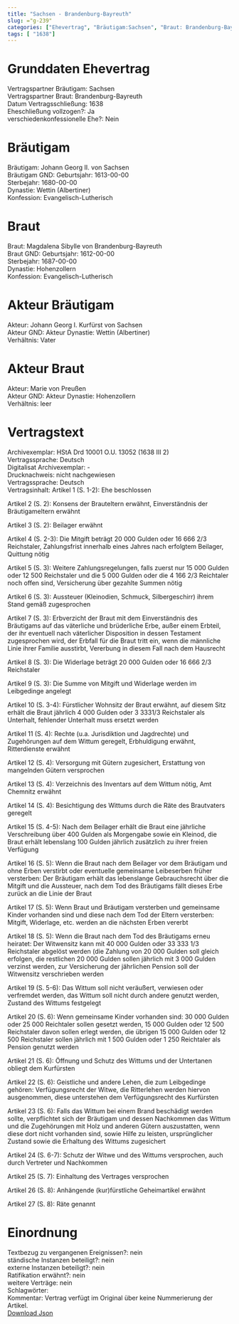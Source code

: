 ```yaml
---
title: "Sachsen - Brandenburg-Bayreuth"
slug: ="g-239"
categories: ["Ehevertrag", "Bräutigam:Sachsen", "Braut: Brandenburg-Bayreuth", "Eheschließung vollzogen?:Ja", "verschiedenkonfessionelle Ehe?:Nein", "Dynastie Bräutigam:Wettin (Albertiner)", "Akteur Bräutigam:Johann Georg I. Kurfürst von Sachsen", "Akteur Braut:Marie von Preußen", "Textbezug?:nein", "Ständisch?:nein", "Ratifikation?:nein", "Sonstiges?:nein", "Bräutigam:Sachsen", "Braut: Brandenburg-Bayreuth"]
tags: [ "1638"]
---
```

<!--more-->

# Grunddaten Ehevertrag

Vertragspartner Bräutigam: Sachsen<br>
Vertragspartner Braut: Brandenburg-Bayreuth<br>
Datum Vertragsschließung: 1638<br>
Eheschließung vollzogen?: Ja<br>
verschiedenkonfessionelle Ehe?: Nein<br>
# Bräutigam

Bräutigam: Johann Georg II. von Sachsen<br>
Bräutigam GND: <a href="http://d-nb.info/gnd/119100320<br>"></a>
Geburtsjahr: 1613-00-00<br>
Sterbejahr: 1680-00-00<br>
Dynastie: Wettin (Albertiner)<br>
Konfession: Evangelisch-Lutherisch<br>
# Braut

Braut: Magdalena Sibylle von Brandenburg-Bayreuth<br>
Braut GND: <a href="http://d-nb.info/gnd/120182874<br>"></a>
Geburtsjahr: 1612-00-00<br>
Sterbejahr: 1687-00-00<br>
Dynastie: Hohenzollern<br>
Konfession: Evangelisch-Lutherisch<br>
# Akteur Bräutigam

Akteur: Johann Georg I. Kurfürst von Sachsen<br>
Akteur GND: <a href="http://d-nb.info/gnd/100029752<br>"></a>
Akteur Dynastie: Wettin (Albertiner)<br>
Verhältnis: Vater<br>
# Akteur Braut

Akteur: Marie von Preußen<br>
Akteur GND: <a href="http://d-nb.info/gnd/137342055<br>"></a>
Akteur Dynastie: Hohenzollern<br>
Verhältnis: leer<br>
# Vertragstext

Archivexemplar: HStA Drd 10001 O.U. 13052 (1638 III 2)<br>
Vertragssprache: Deutsch<br>
Digitalisat Archivexemplar: -<br>
Drucknachweis: nicht nachgewiesen<br>
Vertragssprache: Deutsch<br>
Vertragsinhalt: Artikel 1 (S. 1-2): Ehe beschlossen

Artikel 2 (S. 2): Konsens der Brauteltern erwähnt, Einverständnis der Bräutigameltern erwähnt

Artikel 3 (S. 2): Beilager erwähnt

Artikel 4 (S. 2-3): Die Mitgift beträgt 20 000 Gulden oder 16 666 2/3 Reichstaler, Zahlungsfrist innerhalb eines Jahres nach erfolgtem Beilager, Quittung nötig

Artikel 5 (S. 3): Weitere Zahlungsregelungen, falls zuerst nur 15 000 Gulden oder 12 500 Reichstaler und die 5 000 Gulden oder die 4 166 2/3 Reichtaler noch offen sind, Versicherung über gezahlte Summen nötig

Artikel 6 (S. 3): Aussteuer (Kleinodien, Schmuck, Silbergeschirr) ihrem Stand gemäß zugesprochen

Artikel 7 (S. 3): Erbverzicht der Braut mit dem Einverständnis des Bräutigams auf das väterliche und brüderliche Erbe, außer einem Erbteil, der ihr eventuell nach väterlicher Disposition in dessen Testament zugesprochen wird, der Erbfall für die Braut tritt ein, wenn die männliche Linie ihrer Familie ausstirbt, Vererbung in diesem Fall nach dem Hausrecht

Artikel 8 (S. 3): Die Widerlage beträgt 20 000 Gulden oder 16 666 2/3 Reichstaler

Artikel 9 (S. 3): Die Summe von Mitgift und Widerlage werden im Leibgedinge angelegt

Artikel 10 (S. 3-4): Fürstlicher Wohnsitz der Braut erwähnt, auf diesem Sitz erhält die Braut jährlich 4 000 Gulden oder 3 3331/3 Reichstaler als Unterhalt, fehlender Unterhalt muss ersetzt werden

Artikel 11 (S. 4): Rechte (u.a. Jurisdiktion und Jagdrechte) und Zugehörungen auf dem Wittum geregelt, Erbhuldigung erwähnt, Ritterdienste erwähnt

Artikel 12 (S. 4): Versorgung mit Gütern zugesichert, Erstattung von mangelnden Gütern versprochen

Artikel 13 (S. 4): Verzeichnis des Inventars auf dem Wittum nötig, Amt Chemnitz erwähnt

Artikel 14 (S. 4): Besichtigung des Wittums durch die Räte des Brautvaters geregelt

Artikel 15 (S. 4-5): Nach dem Beilager erhält die Braut eine jährliche Verschreibung über 400 Gulden als Morgengabe sowie ein Kleinod, die Braut erhält lebenslang 100 Gulden jährlich zusätzlich zu ihrer freien Verfügung

Artikel 16 (S. 5): Wenn die Braut nach dem Beilager vor dem Bräutigam und ohne Erben verstirbt oder eventuelle gemeinsame Leibeserben früher versterben: Der Bräutigam erhält das lebenslange Gebrauchsrecht über die Mitgift und die Aussteuer, nach dem Tod des Bräutigams fällt dieses Erbe zurück an die Linie der Braut

Artikel 17 (S. 5): Wenn Braut und Bräutigam versterben und gemeinsame Kinder vorhanden sind und diese nach dem Tod der Eltern versterben: Mitgift, Widerlage, etc. werden an die nächsten Erben vererbt

Artikel 18 (S. 5): Wenn die Braut nach dem Tod des Bräutigams erneu heiratet: Der Witwensitz kann mit 40 000 Gulden oder 33 333 1/3 Reichstaler abgelöst werden (die Zahlung von 20 000 Gulden soll gleich erfolgen, die restlichen 20 000 Gulden sollen jährlich mit 3 000 Gulden verzinst werden, zur Versicherung der jährlichen Pension soll der Witwensitz verschrieben werden

Artikel 19 (S. 5-6): Das Wittum soll nicht veräußert, verwiesen oder verfremdet werden, das Wittum soll nicht durch andere genutzt werden, Zustand des Wittums festgelegt

Artikel 20 (S. 6): Wenn gemeinsame Kinder vorhanden sind: 30 000 Gulden oder 25 000 Reichtaler sollen gesetzt werden, 15 000 Gulden oder 12 500 Reichstaler davon sollen erlegt werden, die übrigen 15 000 Gulden oder 12 500 Reichstaler sollen jährlich mit 1 500 Gulden oder 1 250 Reichtaler als Pension genutzt werden

Artikel 21 (S. 6): Öffnung und Schutz des Wittums und der Untertanen obliegt dem Kurfürsten

Artikel 22 (S. 6): Geistliche und andere Lehen, die zum Leibgedinge gehören: Verfügungsrecht der Witwe, die Ritterlehen werden hiervon ausgenommen, diese unterstehen dem Verfügungsrecht des Kurfürsten

Artikel 23 (S. 6): Falls das Wittum bei einem Brand beschädigt werden sollte, verpflichtet sich der Bräutigam und dessen Nachkommen das Wittum und die Zugehörungen mit Holz und anderen Gütern auszustatten, wenn diese dort nicht vorhanden sind, sowie Hilfe zu leisten, ursprünglicher Zustand sowie die Erhaltung des Wittums zugesichert

Artikel 24 (S. 6-7): Schutz der Witwe und des Wittums versprochen, auch durch Vertreter und Nachkommen

Artikel 25 (S. 7): Einhaltung des Vertrages versprochen

Artikel 26 (S. 8): Anhängende (kur)fürstliche Geheimartikel erwähnt

Artikel 27 (S. 8): Räte genannt
<br>
# Einordnung

Textbezug zu vergangenen Ereignissen?: nein<br>
ständische Instanzen beteiligt?: nein<br>
externe Instanzen beteiligt?: nein<br>
Ratifikation erwähnt?: nein<br>
weitere Verträge: nein<br>
Schlagwörter: <br>
Kommentar: Vertrag verfügt im Original über keine Nummerierung der Artikel.<br>
[Download Json](/vertraege/vertrag-239.json)